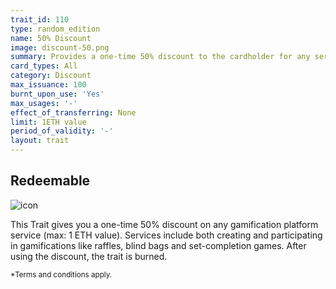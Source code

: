 ```yaml
---
trait_id: 110
type: random_edition
name: 50% Discount
image: discount-50.png
summary: Provides a one-time 50% discount to the cardholder for any service on the Ether Cards events platform.
card_types: All
category: Discount
max_issuance: 100
burnt_upon_use: 'Yes'
max_usages: '-'
effect_of_transferring: None
limit: 1ETH value
period_of_validity: '-'
layout: trait
---
```


## Redeemable

![icon](/assets/images/trait-icons/{{page.image}})

This Trait gives you a one-time 50% discount on any gamification platform service (max: 1 ETH value). Services include both creating and participating in gamifications like raffles, blind bags and set-completion games. After using the discount, the trait is burned.

<small>*Terms and conditions apply.</small>
